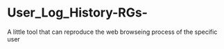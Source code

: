 # User_Log_History-RGs-
A little tool that can reproduce the web browseing process of the specific user 

